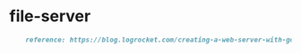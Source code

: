 # file-server

```markdown
    reference: https://blog.logrocket.com/creating-a-web-server-with-golang/
```
